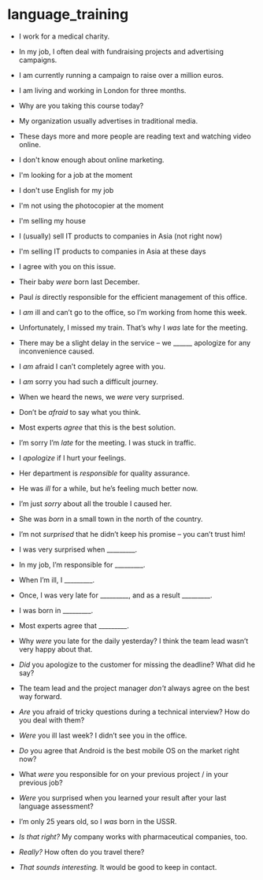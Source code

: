 # language_training

* I work for a medical charity.
* In my job, I often deal with fundraising projects and advertising campaigns.
* I am currently running a campaign to raise over a million euros.
* I am living and working in London for three months.
* Why are you taking this course today?
* My organization usually advertises in traditional media.
* These days more and more people are reading text and watching video online.
* I don't know enough about online marketing.

* I'm looking for a job at the moment
* I don't use English for my job
* I'm not using the photocopier at the moment

* I'm selling my house
* I (usually) sell IT products to companies in Asia (not right now)
* I'm selling IT products to companies in Asia at these days

* I agree with you on this issue.
* Their baby _were_ born last December.
* Paul _is_ directly responsible for the efficient management of this office.
* I _am_ ill and can’t go to the office, so I’m working from home this week.
* Unfortunately, I missed my train. That’s why I _was_ late for the meeting.
* There may be a slight delay in the service – we ______ apologize for any inconvenience caused.
* I _am_ afraid I can’t completely agree with you.
* I _am_ sorry you had such a difficult journey.
* When we heard the news, we _were_ very surprised.

* Don’t be _afraid_ to say what you think.
* Most experts _agree_ that this is the best solution.
* I’m sorry I’m _late_ for the meeting. I was stuck in traffic.
* I _apologize_ if I hurt your feelings.
* Her department is _responsible_ for quality assurance.
* He was _ill_ for a while, but he’s feeling much better now.
* I’m just _sorry_ about all the trouble I caused her.
* She was _born_ in a small town in the north of the country.
* I’m not _surprised_ that he didn’t keep his promise – you can’t trust him!

* I was very surprised when _________.
* In my job, I’m responsible for _________.
* When I’m ill, I _________.
* Once, I was very late for _________, and as a result _________.
* I was born in _________.
* Most experts agree that _________.

* Why _were_ you late for the daily yesterday? I think the team lead wasn’t very happy about that.
* _Did_ you apologize to the customer for missing the deadline? What did he say?
* The team lead and the project manager _don't_ always agree on the best way forward.
* _Are_ you afraid of tricky questions during a technical interview? How do you deal with them?
* _Were_ you ill last week? I didn’t see you in the office.
* _Do_ you agree that Android is the best mobile OS on the market right now?
* What _were_ you responsible for on your previous project / in your previous job?
* _Were_ you surprised when you learned your result after your last language assessment?
* I’m only 25 years old, so I _was_ born in the USSR.

* _Is that right?_ My company works with pharmaceutical companies, too.
* _Really?_ How often do you travel there?
* _That sounds interesting._ It would be good to keep in contact.
